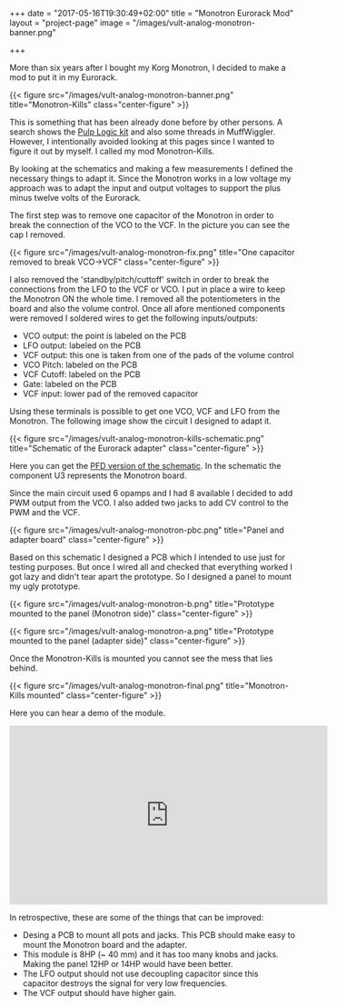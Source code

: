 +++
date = "2017-05-16T19:30:49+02:00"
title = "Monotron Eurorack Mod"
layout = "project-page"
image = "/images/vult-analog-monotron-banner.png"

+++

More than six years after I bought my Korg Monotron, I decided to make a mod to put it in my Eurorack.

<!--more-->

{{< figure src="/images/vult-analog-monotron-banner.png" title="Monotron-Kills" class="center-figure" >}}

This is something that has been already done before by other persons. A search shows the [Pulp Logic kit](http://pulplogic.com/product/monotron-kit/) and also some threads in MuffWiggler. However, I intentionally avoided looking at this pages since I wanted to figure it out by myself. I called my mod Monotron-Kills.

By looking at the schematics and making a few measurements I defined the necessary things to adapt it. Since the Monotron works in a low voltage my approach was to adapt the input and output voltages to support the plus minus twelve volts of the Eurorack.

The first step was to remove one capacitor of the Monotron in order to break the connection of the VCO to the VCF. In the picture you can see the cap I removed.

{{< figure src="/images/vult-analog-monotron-fix.png" title="One capacitor removed to break VCO->VCF" class="center-figure" >}}

I also removed the 'standby/pitch/cuttoff' switch in order to break the connections from the LFO to the VCF or VCO. I put in place a wire to keep the Monotron ON the whole time. I removed all the potentiometers in the board and also the volume control. Once all afore mentioned components were removed I soldered wires to get the following inputs/outputs:

- VCO output: the point is labeled on the PCB
- LFO output: labeled on the PCB
- VCF output: this one is taken from one of the pads of the volume control
- VCO Pitch: labeled on the PCB
- VCF Cutoff: labeled on the PCB
- Gate: labeled on the PCB
- VCF input: lower pad of the removed capacitor

Using these terminals is possible to get one VCO, VCF and LFO from the Monotron. The following image show the circuit I designed to adapt it.

{{< figure src="/images/vult-analog-monotron-kills-schematic.png" title="Schematic of the Eurorack adapter" class="center-figure" >}}

Here you can get the [PFD version of the schematic](/images/vult-analog-monotron-kills-schematic.pdf). In the schematic the component U3 represents the Monotron board.

Since the main circuit used 6 opamps and I had 8 available I decided to add PWM output from the VCO. I also added two jacks to add CV control to the PWM and the VCF.

{{< figure src="/images/vult-analog-monotron-pbc.png" title="Panel and adapter board" class="center-figure" >}}

Based on this schematic I designed a PCB which I intended to use just for testing purposes. But once I wired all and checked that everything worked I got lazy and didn't tear apart the prototype. So I designed a panel to mount my ugly prototype.

{{< figure src="/images/vult-analog-monotron-b.png" title="Prototype mounted to the panel (Monotron side)" class="center-figure" >}}

{{< figure src="/images/vult-analog-monotron-a.png" title="Prototype mounted to the panel (adapter side)" class="center-figure" >}}

Once the Monotron-Kills is mounted you cannot see the mess that lies behind.

{{< figure src="/images/vult-analog-monotron-final.png" title="Monotron-Kills mounted" class="center-figure" >}}


Here you can hear a demo of the module.

<iframe width="560" height="315" src="https://www.youtube.com/embed/3EoyLmH_5hY" frameborder="0" allowfullscreen></iframe>


In retrospective, these are some of the things that can be improved:

- Desing a PCB to mount all pots and jacks. This PCB should make easy to mount the Monotron board and the adapter.
- This module is 8HP (~ 40 mm) and it has too many knobs and jacks. Making the panel 12HP or 14HP would have been better.
- The LFO output should not use decoupling capacitor since this capacitor destroys the signal for very low frequencies.
- The VCF output should have higher gain.
